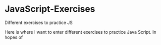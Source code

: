 # JavaScript-Exercises
Different exercises to practice JS

Here is where I want to enter different exercises to practice Java Script.
In hopes of 
